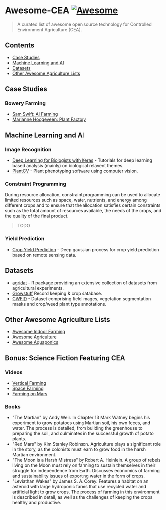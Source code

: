 # Awesome-CEA [![Awesome](https://awesome.re/badge.svg)](https://awesome.re)
> A curated list of awesome open source technology for Controlled Environment Agriculture (CEA).

## Contents

- [Case Studies](#case-studies)
- [Machine Learning and AI](#machine-learning-and-ai)
- [Datasets](#datasets)
- [Other Awesome Agriculture Lists](#other-awesome-agriculture-lists)

## Case Studies

### Bowery Farming
- [Sam Swift: AI Farming](https://youtu.be/chfIo1O0Cpk)
- [Marianne Hoogeveen: Plant Factory](https://youtu.be/qOKpWU8vvM8)

## Machine Learning and AI

### Image Recognition
- [Deep Learning for Biologists with Keras](https://github.com/totti0223/deep_learning_for_biologists_with_keras) - Tutorials for deep learning based analysis (mainly) on biological relavent themes.
- [PlantCV](https://github.com/danforthcenter/plantcv) - Plant phenotyping software using computer vision.

### Constraint Programming
During resource allocation, constraint programming can be used to allocate limited resources such as space, water, nutrients, and energy among different crops and to ensure that the allocation satisfies certain constraints such as the total amount of resources available, the needs of the crops, and the quality of the final product.
> TODO

### Yield Prediction
- [Crop Yield Prediction](https://github.com/JiaxuanYou/crop_yield_prediction) - Deep gaussian process for crop yield prediction based on remote sensing data.

## Datasets
- [agridat](https://github.com/kwstat/agridat) - R package providing an extensive collection of datasets from agricultural experiments.
- [Growstuff](https://www.growstuff.org/crops) Record keeping & crop database.
- [CWFID](https://github.com/cwfid/dataset) - Dataset comprising field images, vegetation segmentation masks and crop/weed plant type annotations.



## Other Awesome Agriculture Lists

- [Awesome Indoor Farming](https://github.com/csmsx/awesome-indoor-farming)
- [Awesome Agriculture](https://github.com/brycejohnston/awesome-agriculture)
- [Awesome Aquaponics](https://github.com/thefarmhub/awesome-farming-tech)

## Bonus: Science Fiction Featuring CEA

### Videos
- [Vertical Farming](https://youtu.be/w6a9t2TxpOY)
- [Space Farming](https://www.youtube.com/watch?v=0ENabNTQwNg)
- [Farming on Mars](https://www.youtube.com/watch?v=OhoQMJN0z-Q)

### Books
- "The Martian" by Andy Weir. In Chapter 13 Mark Watney begins his experiment to grow potatoes using Martian soil, his own feces, and water. The process is detailed, from building the greenhouse to preparing the soil, and culminates in the successful growth of potato plants.
- "Red Mars" by Kim Stanley Robinson. Agriculture plays a significant role in the story, as the colonists must learn to grow food in the harsh Martian environment.
- "The Moon is a Harsh Mistress" by Robert A. Heinlein. A group of rebels living on the Moon must rely on farming to sustain themselves in their struggle for independence from Earth. Discusses economics of farming and sustainability issues of exporting water in the form of crops.
- "Leviathan Wakes" by James S. A. Corey. Features a habitat on an asteroid with large hydroponic farms that use recycled water and artificial light to grow crops. The process of farming in this environment is described in detail, as well as the challenges of keeping the crops healthy and productive.
